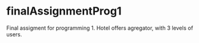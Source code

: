 # finalAssignmentProg1
Final assigment for programming 1. Hotel offers agregator, with 3 levels of users.

